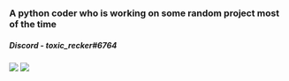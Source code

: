 <div class="center">
<h3 class="center">A python coder who is working on some random project most of the time</h3>
<h5 class="center">Discord - toxic_recker#6764</h5>
<img src="https://github-readme-stats.vercel.app/api?username=toxicrecker&show_icons=true&count_private=false" class="center">
<img src="https://readme-github-stats.now.sh/api?username=toxicrecker&theme=light&show_icons=true" class="center">
</div>
